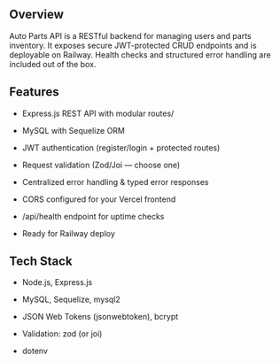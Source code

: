 ## Overview

Auto Parts API is a RESTful backend for managing users and parts inventory. It exposes secure JWT-protected CRUD endpoints and is deployable on Railway. Health checks and structured error handling are included out of the box.

## Features

- Express.js REST API with modular routes/

- MySQL with Sequelize ORM

- JWT authentication (register/login + protected routes)

- Request validation (Zod/Joi — choose one)

- Centralized error handling & typed error responses

- CORS configured for your Vercel frontend

- /api/health endpoint for uptime checks

- Ready for Railway deploy

## Tech Stack

- Node.js, Express.js

- MySQL, Sequelize, mysql2

- JSON Web Tokens (jsonwebtoken), bcrypt

- Validation: zod (or joi)

- dotenv
